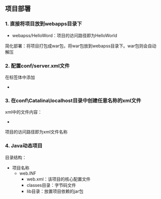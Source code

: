 ## 项目部署

### 1. 直接将项目放到webapps目录下

- webapss/HelloWord：项目的访问路径即为HelloWorld

简化部署：将项目打包成war包，将war包放到webapss目录下。war包则会自动解压

### 2. 配置conf/server.xml文件

在<Host>标签体中添加

- <Context docBase="项目文件所在路径" path="项目访问路径" />

### 3. 在conf\Catalina\localhost目录中创建任意名称的xml文件

xml中的文件内容：

- <Context docBase="项目文件所在路径" />

项目的访问路径即为xml文件名称

### 4. Java动态项目

目录结构：

- 项目名称
  - web.INF
    - web.xml：该项目的核心配置文件
    - classes目录：字节码文件
    - lib目录：放置项目依赖的jar包